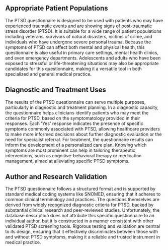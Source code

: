 ## Appropriate Patient Populations

The PTSD questionnaire is designed to be used with patients who may have experienced traumatic events and are showing signs of post-traumatic stress disorder (PTSD). It is suitable for a wide range of patient populations including veterans, survivors of natural disasters, victims of crime, and individuals who have undergone severe personal trauma. Because the symptoms of PTSD can affect both mental and physical health, this questionnaire is also useful in primary care settings, mental health clinics, and even emergency departments. Adolescents and adults who have been exposed to stressful or life-threatening situations may also be appropriate candidates for this questionnaire, making it a versatile tool in both specialized and general medical practice.

## Diagnostic and Treatment Uses

The results of the PTSD questionnaire can serve multiple purposes, particularly in diagnostic and treatment planning. In a diagnostic capacity, the questionnaire helps clinicians identify patients who may meet the criteria for PTSD, based on the symptomatology provided in their responses. Each 'Yes' response indicates the presence of specific symptoms commonly associated with PTSD, allowing healthcare providers to make more informed decisions about further diagnostic evaluation or the need for specialist referral. For treatment, the questionnaire results can inform the development of a personalized care plan. Knowing which symptoms are most prominent can help in tailoring therapeutic interventions, such as cognitive-behavioral therapy or medication management, aimed at alleviating specific PTSD symptoms.

## Author and Research Validation

The PTSD questionnaire follows a structured format and is supported by standard medical coding systems like SNOMED, ensuring that it adheres to common clinical terminology and practices. The questions themselves are derived from widely recognized diagnostic criteria for PTSD, backed by substantial clinical research and peer-reviewed studies. Unfortunately, the database description does not attribute this specific questionnaire to an individual author, but it is constructed in a manner consistent with other validated PTSD screening tools. Rigorous testing and validation are central to its design, ensuring that it effectively discriminates between those with and without PTSD symptoms, making it a reliable and trusted instrument in medical practice.